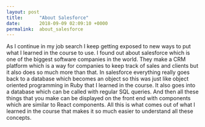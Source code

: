 ```yaml
---
layout: post
title:      "About Salesforce"
date:       2018-09-09 02:09:10 +0000
permalink:  about_salesforce
---
```



As I continue in my job search I keep getting exposed to new ways to put what I learned in the course to use. I found out about salesforce which is one of the biggest software companies in the world. They make a CRM platform which is a way for companies to keep track of sales and clients but it also does so much more than that. In salesforce everything really goes back to a database which becomes an object so this was just like object oriented programming in Ruby that I learned in the course. It also goes into a database which can be called with regular SQL queries. And then all these things that you make can be displayed on the front end with components which are similar to React components. All this is what comes out of what I learned in the course that makes it so much easier to understand all these concepts.
